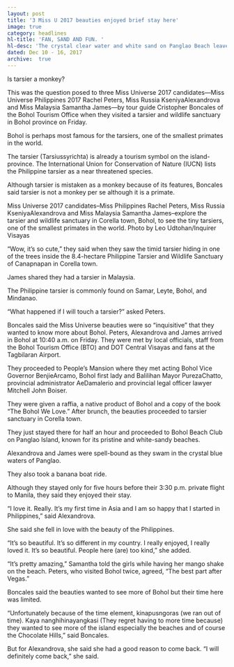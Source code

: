 ```yaml
---
layout: post
title: '3 Miss U 2017 beauties enjoyed brief stay here'
image: true
category: headlines
hl-title: 'FAN, SAND AND FUN. '
hl-desc: 'The crystal clear water and white sand on Panglao Beach leave Miss Universe 2017 candidates–Miss Philippines Rachel Peters, Miss Russia KseniyaAlexandrova and Miss Malaysia Samantha James—spell-bound as they visited Bohol province on Friday. (Leo Udtohan/Inquirer Visayas)'
dated: Dec 10 - 16, 2017
archive:  true
---
```


Is tarsier a monkey?

This was the question posed to three Miss Universe 2017 candidates—Miss Universe Philippines 2017 Rachel Peters, Miss Russia KseniyaAlexandrova and Miss Malaysia Samantha James—by tour guide Cristopher Boncales of the Bohol Tourism Office when they visited a tarsier and wildlife sanctuary in Bohol province on Friday.

Bohol is perhaps most famous for the tarsiers, one of the smallest primates in the world.

The tarsier (Tarsiussyrichta) is already a tourism symbol on the island-province. The International Union for Conservation of Nature (IUCN) lists the Philippine tarsier as a near threatened species.

Although tarsier is mistaken as a monkey because of its features, Boncales said tarsier is not a monkey per se although it is a primate.

Miss Universe 2017 candidates–Miss Philippines Rachel Peters, Miss Russia KseniyaAlexandrova and Miss Malaysia Samantha James–explore the tarsier and wildlife sanctuary in Corella town, Bohol, to see the tiny tarsiers, one of the smallest primates in the world. Photo by Leo Udtohan/Inquirer Visayas

“Wow, it’s so cute,” they said when they saw the timid tarsier hiding in one of the trees inside the 8.4-hectare Philippine Tarsier and Wildlife Sanctuary of Canapnapan in Corella town.

James shared they had a tarsier in Malaysia.

The Philippine tarsier is commonly found on Samar, Leyte, Bohol, and Mindanao.

“What happened if I will touch a tarsier?” asked Peters.

Boncales said the Miss Universe beauties were so “inquisitive” that they wanted to know more about Bohol.
Peters, Alexandrova and James arrived in Bohol at 10:40 a.m. on Friday.  They were met by local officials, staff from the Bohol Tourism Office (BTO) and DOT Central Visayas and fans at the Tagbilaran Airport.

They proceeded to People’s Mansion where they met acting Bohol Vice Governor BenjieArcamo, Bohol first lady and Balilihan Mayor PurezaChatto, provincial administrator AeDamalerio and provincial legal officer lawyer Mitchell John Boiser.

They were given a raffia, a native product of Bohol and a copy of the book “The Bohol We Love.”
After brunch, the beauties proceeded to tarsier sanctuary in Corella town.

They just stayed there for half an hour and proceeded to Bohol Beach Club on Panglao Island, known for its pristine and white-sandy beaches.

Alexandrova and James were spell-bound as they swam in the crystal blue waters of Panglao.

They also took a banana boat ride.

Although they stayed only for five hours before their 3:30 p.m. private flight to Manila, they said they enjoyed their stay.

“I love it. Really. It’s my first time in Asia and I am so happy that I started in Philippines,” said Alexandrova.

She said she fell in love with the beauty of the Philippines.

“It’s so beautiful. It’s so different in my country. I really enjoyed, I really loved it. It’s so beautiful. People here (are) too kind,” she added.

“It’s pretty amazing,” Samantha told the girls while having her mango shake on the beach.
Peters, who visited Bohol twice, agreed, “The best part after Vegas.”

Boncales said the beauties wanted to see more of Bohol but their time here was limited.

“Unfortunately because of the time element, kinapusngoras (we ran out of time). Kaya nanghihinayangkasi (They regret having to more time because) they wanted to see more of the island especially the beaches and of course the Chocolate Hills,” said Boncales.

But for Alexandrova, she said she had a good reason to come back.
“I will definitely come back,” she said. 